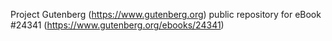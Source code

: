Project Gutenberg (https://www.gutenberg.org) public repository for eBook #24341 (https://www.gutenberg.org/ebooks/24341)
